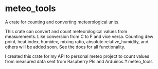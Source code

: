 # meteo_tools

A crate for counting and converting meteorological units.


This crate can convert and count meteorological values from measurements. Like conversion from C to F and vice versa. Counting
dew point, heat index, humidex, mixing ratio, absolute relative_humidity, and others will be added soon. See the docs for all functionality.


I created this crate for my API to personal meteo project to count values from measured data sent from Raspberry PIs and Arduinos.# meteo_tools
